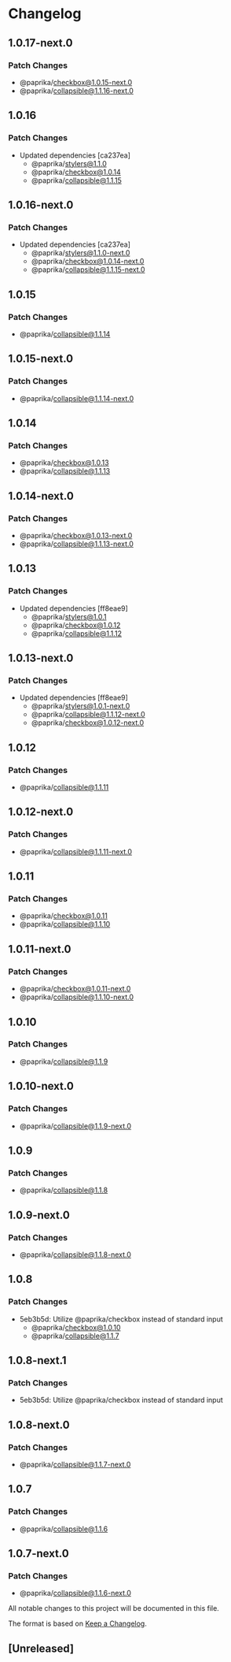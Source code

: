 # Changelog

## 1.0.17-next.0

### Patch Changes

- @paprika/checkbox@1.0.15-next.0
- @paprika/collapsible@1.1.16-next.0

## 1.0.16

### Patch Changes

- Updated dependencies [ca237ea]
  - @paprika/stylers@1.1.0
  - @paprika/checkbox@1.0.14
  - @paprika/collapsible@1.1.15

## 1.0.16-next.0

### Patch Changes

- Updated dependencies [ca237ea]
  - @paprika/stylers@1.1.0-next.0
  - @paprika/checkbox@1.0.14-next.0
  - @paprika/collapsible@1.1.15-next.0

## 1.0.15

### Patch Changes

- @paprika/collapsible@1.1.14

## 1.0.15-next.0

### Patch Changes

- @paprika/collapsible@1.1.14-next.0

## 1.0.14

### Patch Changes

- @paprika/checkbox@1.0.13
- @paprika/collapsible@1.1.13

## 1.0.14-next.0

### Patch Changes

- @paprika/checkbox@1.0.13-next.0
- @paprika/collapsible@1.1.13-next.0

## 1.0.13

### Patch Changes

- Updated dependencies [ff8eae9]
  - @paprika/stylers@1.0.1
  - @paprika/checkbox@1.0.12
  - @paprika/collapsible@1.1.12

## 1.0.13-next.0

### Patch Changes

- Updated dependencies [ff8eae9]
  - @paprika/stylers@1.0.1-next.0
  - @paprika/collapsible@1.1.12-next.0
  - @paprika/checkbox@1.0.12-next.0

## 1.0.12

### Patch Changes

- @paprika/collapsible@1.1.11

## 1.0.12-next.0

### Patch Changes

- @paprika/collapsible@1.1.11-next.0

## 1.0.11

### Patch Changes

- @paprika/checkbox@1.0.11
- @paprika/collapsible@1.1.10

## 1.0.11-next.0

### Patch Changes

- @paprika/checkbox@1.0.11-next.0
- @paprika/collapsible@1.1.10-next.0

## 1.0.10

### Patch Changes

- @paprika/collapsible@1.1.9

## 1.0.10-next.0

### Patch Changes

- @paprika/collapsible@1.1.9-next.0

## 1.0.9

### Patch Changes

- @paprika/collapsible@1.1.8

## 1.0.9-next.0

### Patch Changes

- @paprika/collapsible@1.1.8-next.0

## 1.0.8

### Patch Changes

- 5eb3b5d: Utilize @paprika/checkbox instead of standard input
  - @paprika/checkbox@1.0.10
  - @paprika/collapsible@1.1.7

## 1.0.8-next.1

### Patch Changes

- 5eb3b5d: Utilize @paprika/checkbox instead of standard input

## 1.0.8-next.0

### Patch Changes

- @paprika/collapsible@1.1.7-next.0

## 1.0.7

### Patch Changes

- @paprika/collapsible@1.1.6

## 1.0.7-next.0

### Patch Changes

- @paprika/collapsible@1.1.6-next.0

All notable changes to this project will be documented in this file.

The format is based on [Keep a Changelog](https://keepachangelog.com/en/1.0.0/).

## [Unreleased]
